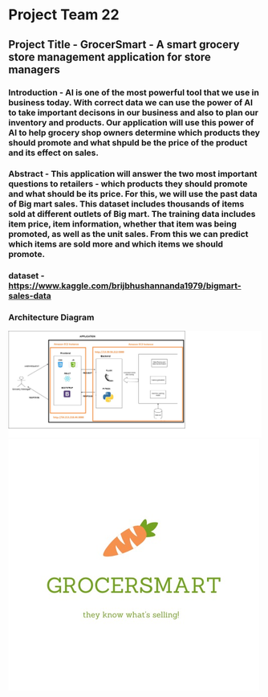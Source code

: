# Project Team 22

## Project Title - GrocerSmart - A smart grocery store management application for store managers

### Introduction - AI is one of the most powerful tool that we use in business today. With correct data we can use the power of AI to take important decisons in our business and also to plan our inventory and products. Our application will use this power of AI to help grocery shop owners determine which products they should promote and what shpuld be the price of the product and its effect on sales.

### Abstract - This application will answer the two most important questions to retailers - which products they should promote and what should be its price. For this, we will use the past data of Big mart sales. This dataset includes thousands of items sold at different outlets of Big mart. The training data includes item price, item information, whether that item was being promoted, as well as the unit sales. From this we can predict which items are sold more and which items we should promote.

### dataset - https://www.kaggle.com/brijbhushannanda1979/bigmart-sales-data

### Architecture Diagram
![272dia](https://github.com/SJSUSpring21/Team22/blob/master/272Project%20Diagram.jpg)
![AppLogo](https://github.com/SJSUSpring21/Team22/blob/master/public/AppLogo.jpeg)



